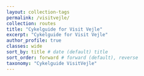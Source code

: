 ```yaml
---
layout: collection-tags
permalink: /visitvejle/
collection: routes
title: "Cykelguide for Visit Vejle"
excerpt: "Cykelguide for Visit Vejle"
author_profile: true
classes: wide
sort_by: title # date (default) title
sort_order: forward # forward (default), reverse
taxonomy: "Cykelguide VisitVejle"
---
```

